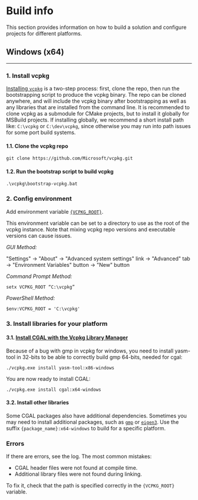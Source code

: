 # Build info
This section provides information on how to build a solution and configure projects for different platforms.

## **Windows (x64)**
___
### **1. Install vcpkg**
[Installing `vcpkg`](https://vcpkg.io/en/getting-started.html) is a two-step process: first, clone the repo, then run the bootstrapping script to produce the vcpkg binary. The repo can be cloned anywhere, and will include the vcpkg binary after bootstrapping as well as any libraries that are installed from the command line. It is recommended to clone vcpkg as a submodule for CMake projects, but to install it globally for MSBuild projects. If installing globally, we recommend a short install path like: `C:\vcpkg` or `C:\dev\vcpkg`, since otherwise you may run into path issues for some port build systems.

#### 1.1. Clone the vcpkg repo
    git clone https://github.com/Microsoft/vcpkg.git

#### 1.2. Run the bootstrap script to build vcpkg
    .\vcpkg\bootstrap-vcpkg.bat

### **2. Config environment**

Add environment variable [`{VCPKG_ROOT}`](https://vcpkg.readthedocs.io/en/latest/users/config-environment/#:~:text=command%2Dspecific%20help.-,VCPKG_ROOT,-This%20environment%20variable).

This environment variable can be set to a directory to use as the root of the vcpkg instance. Note that mixing vcpkg repo versions and executable versions can cause issues.

_GUI Method:_

"Settings" -> "About" -> "Advanced system settings" link -> "Advanced" tab -> "Environment Variables" button -> "New" button

_Command Prompt Method:_

    setx VCPKG_ROOT “C:\vcpkg”

_PowerShell Method:_

    $env:VCPKG_ROOT = 'C:\vcpkg'

### **3. Install libraries for your platform**

#### 3.1. [Install CGAL with the Vcpkg Library Manager](https://doc.cgal.org/latest/Manual/windows.html)

Because of a bug with gmp in vcpkg for windows, you need to install yasm-tool in 32-bits to be able to correctly build gmp 64-bits, needed for cgal:

    ./vcpkg.exe install yasm-tool:x86-windows

You are now ready to install CGAL:

    ./vcpkg.exe install cgal:x64-windows

#### 3.2. Install other libraries

Some CGAL packages also have additional dependencies.
Sometimes you may need to install additional packages, such as [`gmp`](https://vcpkg.info/port/gmp) or [`eigen3`](https://vcpkg.info/port/eigen3). Use the suffix `{package_name}:x64-windows` to build for a specific platform.

### **Errors**

If there are errors, see the log. The most common mistakes:
* CGAL header files were not found at compile time.
* Additional library files were not found during linking.

To fix it, check that the path is specified correctly in the `{VCPKG_ROOT}` variable.